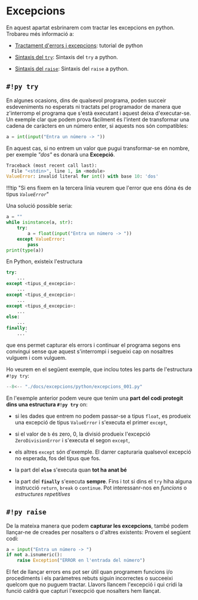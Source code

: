# Excepcions

En aquest apartat esbrinarem com tractar les excepcions en python. Trobareu més informació a:

* [Tractament d'errors  i excepcions][]: tutorial de python

* [Sintaxis del `try`][try]: Sintaxis del `try` a python.

* [Sintaxis del `raise`][raise]: Sintaxis del `raise` a python.


## `#!py try`

En algunes ocasions, dins de qualsevol programa, poden succeir esdeveniments no esperats ni tractats pel programador de manera que z'interromp el programa que s'està executant i aquest deixa d'executar-se.
Un exemple clar que podem prova fàcilment és l'intent de transformar una cadena de caràcters en un número enter, si aquests nos són compatibles:

```py
a = int(input("Entra un número -> "))
```

En aquest cas, si no entrem un valor que pugui transformar-se en nombre, per exemple *"dos"* es donarà una **Excepció**.

```py hl_lines="3"
Traceback (most recent call last):
  File "<stdin>", line 1, in <module>
ValueError: invalid literal for int() with base 10: 'dos'
```

!!!tip "Si ens fixem en la tercera línia veurem que l'error que ens dóna és de tipus _`ValueError`_"

Una solució possible seria:

```py hl_lines="3 5"
a = ""
while isinstance(a, str):
    try:
        a = float(input("Entra un número -> "))
    except ValueError:
        pass
print(type(a))
```

En Python, existeix l'estructura 
```py
try:
    ...
except <tipus_d_excepcio>:
    ...
except <tipus_d_excepcio>:
    ...
except <tipus_d_excepcio>:
    ...
else:
    ...
finally:
    ...` 
```

que ens permet capturar els errors i continuar el programa segons ens convingui sense que aquest s'interrompi i segueixi cap on nosaltres vulguem i com vulguem.

Ho veurem en el següent exemple, que inclou totes les parts de l'estructura `#!py try`:

```py
--8<-- "./docs/excepcions/python/excepcions_001.py"
```

En l'exemple anterior podem veure que tenim una **part del codi protegit dins una estructura `#!py try`** on:

* si les dades que entrem no podem passar-se a tipus `float`, es produeix una excepció de tipus `ValueError` i s'executa el primer `except`,

* si el valor de `b` és zero, 0, la divisió produeix l'excepció `ZeroDivisionError` i s'executa el segon `except`,

* els altres `except` són d'exemple. El darrer capturaria qualsevol excepció no esperada, fos del tipus que fos.

* la part del **`else`** s'executa quan **tot ha anat bé**

* la part del **`finally`** s'executa **sempre**. Fins i tot si dins el `try` hiha alguna instrucció `return`, `break` o `continue`. Pot interessanr-nos en *funcions* o *estructures repetitives*

## `#!py raise`

De la mateixa manera que podem **capturar les excepcions**, també podem llançar-ne de creades per nosalters o d'altres existents: Provem el següent codi:

```py
a = input("Entra un número -> ")
if not a.isnumeric():
    raise Exception("ERROR en l'entrada del número")
```

El fet de llançar errors ens pot ser útil quan programem funcions i/o procediments i els paràmetres rebuts siguin incorrectes o succeeixi quelcom que no puguem tractar. Llavors llancem l'excepció i qui cridi la funció caldrà que capturi l'execpció que nosalters hem llançat.



[Tractament d'errors  i excepcions]: https://docs.python.org/tutorial/errors.html#exceptions "Excepcions"

[try]:      https://docs.python.org/reference/compound_stmts.html#try   "try"
[raise]:    https://docs.python.org/3/reference/simple_stmts.html#raise "raise"

